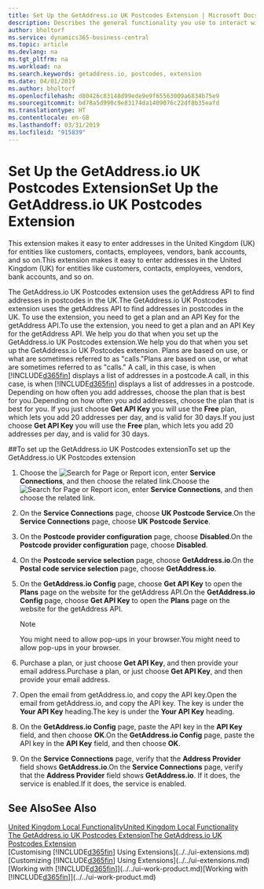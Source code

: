 ```yaml
---
title: Set Up the GetAddress.io UK Postcodes Extension | Microsoft Docs
description: Describes the general functionality you use to interact with data in Business Central, such as entering values, sorting data, and changing views.
author: bholtorf
ms.service: dynamics365-business-central
ms.topic: article
ms.devlang: na
ms.tgt_pltfrm: na
ms.workload: na
ms.search.keywords: getaddress.io, postcodes, extension
ms.date: 04/01/2019
ms.author: bholtorf
ms.openlocfilehash: d80426c83148d99ede9e9f65563009a6834b75e9
ms.sourcegitcommit: bd78a5d990c9e83174da1409076c22df8b35eafd
ms.translationtype: HT
ms.contentlocale: en-GB
ms.lasthandoff: 03/31/2019
ms.locfileid: "915839"
---
```

# <a name="set-up-the-getaddressio-uk-postcodes-extension"></a><span data-ttu-id="a58cb-103">Set Up the GetAddress.io UK Postcodes Extension</span><span class="sxs-lookup"><span data-stu-id="a58cb-103">Set Up the GetAddress.io UK Postcodes Extension</span></span>
<span data-ttu-id="a58cb-104">This extension makes it easy to enter addresses in the United Kingdom (UK) for entities like customers, contacts, employees, vendors, bank accounts, and so on.</span><span class="sxs-lookup"><span data-stu-id="a58cb-104">This extension makes it easy to enter addresses in the United Kingdom (UK) for entities like customers, contacts, employees, vendors, bank accounts, and so on.</span></span>

<span data-ttu-id="a58cb-105">The GetAddress.io UK Postcodes extension uses the getAddress API to find addresses in postcodes in the UK.</span><span class="sxs-lookup"><span data-stu-id="a58cb-105">The GetAddress.io UK Postcodes extension uses the getAddress API to find addresses in postcodes in the UK.</span></span> <span data-ttu-id="a58cb-106">To use the extension, you need to get a plan and an API Key for the getAddress API.</span><span class="sxs-lookup"><span data-stu-id="a58cb-106">To use the extension, you need to get a plan and an API Key for the getAddress API.</span></span> <span data-ttu-id="a58cb-107">We help you do that when you set up the GetAddress.io UK Postcodes extension.</span><span class="sxs-lookup"><span data-stu-id="a58cb-107">We help you do that when you set up the GetAddress.io UK Postcodes extension.</span></span> <span data-ttu-id="a58cb-108">Plans are based on use, or what are sometimes referred to as "calls."</span><span class="sxs-lookup"><span data-stu-id="a58cb-108">Plans are based on use, or what are sometimes referred to as "calls."</span></span> <span data-ttu-id="a58cb-109">A call, in this case, is when [!INCLUDE[d365fin](../../includes/d365fin_md.md)] displays a list of addresses in a postcode.</span><span class="sxs-lookup"><span data-stu-id="a58cb-109">A call, in this case, is when [!INCLUDE[d365fin](../../includes/d365fin_md.md)] displays a list of addresses in a postcode.</span></span> <span data-ttu-id="a58cb-110">Depending on how often you add addresses, choose the plan that is best for you.</span><span class="sxs-lookup"><span data-stu-id="a58cb-110">Depending on how often you add addresses, choose the plan that is best for you.</span></span> <span data-ttu-id="a58cb-111">If you just choose **Get API Key** you will use the **Free** plan, which lets you add 20 addresses per day, and is valid for 30 days.</span><span class="sxs-lookup"><span data-stu-id="a58cb-111">If you just choose **Get API Key** you will use the **Free** plan, which lets you add 20 addresses per day, and is valid for 30 days.</span></span>

##<a name="to-set-up-the-getaddressio-uk-postcodes-extension"></a><span data-ttu-id="a58cb-112">To set up the GetAddress.io UK Postcodes extension</span><span class="sxs-lookup"><span data-stu-id="a58cb-112">To set up the GetAddress.io UK Postcodes extension</span></span>
1. <span data-ttu-id="a58cb-113">Choose the ![Search for Page or Report](../../media/ui-search/search_small.png "Search for Page or Report icon") icon, enter **Service Connections**, and then choose the related link.</span><span class="sxs-lookup"><span data-stu-id="a58cb-113">Choose the ![Search for Page or Report](../../media/ui-search/search_small.png "Search for Page or Report icon") icon, enter **Service Connections**, and then choose the related link.</span></span>  
2. <span data-ttu-id="a58cb-114">On the **Service Connections** page, choose **UK Postcode Service**.</span><span class="sxs-lookup"><span data-stu-id="a58cb-114">On the **Service Connections** page, choose **UK Postcode Service**.</span></span>
3. <span data-ttu-id="a58cb-115">On the **Postcode provider configuration** page, choose **Disabled**.</span><span class="sxs-lookup"><span data-stu-id="a58cb-115">On the **Postcode provider configuration** page, choose **Disabled**.</span></span>
4. <span data-ttu-id="a58cb-116">On the **Postcode service selection** page, choose **GetAddress.io**.</span><span class="sxs-lookup"><span data-stu-id="a58cb-116">On the **Postal code service selection** page, choose **GetAddress.io**.</span></span>
5. <span data-ttu-id="a58cb-117">On the **GetAddress.io Config** page, choose **Get API Key** to open the **Plans** page on the website for the getAddress API.</span><span class="sxs-lookup"><span data-stu-id="a58cb-117">On the **GetAddress.io Config** page, choose **Get API Key** to open the **Plans** page on the website for the getAddress API.</span></span>  

    > [!NOTE]  
    >   <span data-ttu-id="a58cb-118">You might need to allow pop-ups in your browser.</span><span class="sxs-lookup"><span data-stu-id="a58cb-118">You might need to allow pop-ups in your browser.</span></span>

6. <span data-ttu-id="a58cb-119">Purchase a plan, or just choose **Get API Key**, and then provide your email address.</span><span class="sxs-lookup"><span data-stu-id="a58cb-119">Purchase a plan, or just choose **Get API Key**, and then provide your email address.</span></span>
7. <span data-ttu-id="a58cb-120">Open the email from getAddress.io, and copy the API key.</span><span class="sxs-lookup"><span data-stu-id="a58cb-120">Open the email from getAddress.io, and copy the API key.</span></span> <span data-ttu-id="a58cb-121">The key is under the **Your API Key** heading.</span><span class="sxs-lookup"><span data-stu-id="a58cb-121">The key is under the **Your API Key** heading.</span></span>
8. <span data-ttu-id="a58cb-122">On the **GetAddress.io Config** page, paste the API key in the **API Key** field, and then choose **OK**.</span><span class="sxs-lookup"><span data-stu-id="a58cb-122">On the **GetAddress.io Config** page, paste the API key in the **API Key** field, and then choose **OK**.</span></span>
9. <span data-ttu-id="a58cb-123">On the **Service Connections** page, verify that the **Address Provider** field shows **GetAddress.io**.</span><span class="sxs-lookup"><span data-stu-id="a58cb-123">On the **Service Connections** page, verify that the **Address Provider** field shows **GetAddress.io**.</span></span> <span data-ttu-id="a58cb-124">If it does, the service is enabled.</span><span class="sxs-lookup"><span data-stu-id="a58cb-124">If it does, the service is enabled.</span></span>

## <a name="see-also"></a><span data-ttu-id="a58cb-125">See Also</span><span class="sxs-lookup"><span data-stu-id="a58cb-125">See Also</span></span>
[<span data-ttu-id="a58cb-126">United Kingdom Local Functionality</span><span class="sxs-lookup"><span data-stu-id="a58cb-126">United Kingdom Local Functionality</span></span>](united-kingdom-local-functionality.md)  
[<span data-ttu-id="a58cb-127">The GetAddress.io UK Postcodes Extension</span><span class="sxs-lookup"><span data-stu-id="a58cb-127">The GetAddress.io UK Postcodes Extension</span></span>](../../ui-extensions-getaddressio.md)  
<span data-ttu-id="a58cb-128">[Customising [!INCLUDE[d365fin](../../includes/d365fin_md.md)] Using Extensions](../../ui-extensions.md)</span><span class="sxs-lookup"><span data-stu-id="a58cb-128">[Customizing [!INCLUDE[d365fin](../../includes/d365fin_md.md)] Using Extensions](../../ui-extensions.md)</span></span>  
<span data-ttu-id="a58cb-129">[Working with [!INCLUDE[d365fin](../../includes/d365fin_md.md)]](../../ui-work-product.md)</span><span class="sxs-lookup"><span data-stu-id="a58cb-129">[Working with [!INCLUDE[d365fin](../../includes/d365fin_md.md)]](../../ui-work-product.md)</span></span>  
